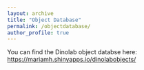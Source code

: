 ```yaml
---
layout: archive
title: "Object Database"
permalink: /objectdatabase/
author_profile: true
---
```



You can find the Dinolab object databse here: https://mariamh.shinyapps.io/dinolabobjects/
